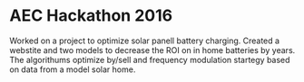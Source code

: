 # AEC Hackathon 2016
Worked on a project to optimize solar panell battery charging. Created a webstite and two models to decrease the ROI on in home batteries by years. The algorithums optimize by/sell and frequency modulation startegy based on data from a model solar home.
